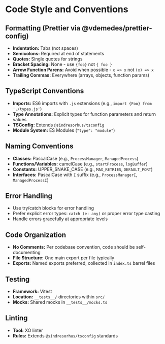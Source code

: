# Code Style and Conventions

## Formatting (Prettier via @vdemedes/prettier-config)
- **Indentation:** Tabs (not spaces)
- **Semicolons:** Required at end of statements
- **Quotes:** Single quotes for strings
- **Bracket Spacing:** None - use `{foo}` not `{ foo }`
- **Arrow Function Parens:** Avoid when possible - `x => x` not `(x) => x`
- **Trailing Commas:** Everywhere (arrays, objects, function params)

## TypeScript Conventions
- **Imports:** ES6 imports with `.js` extensions (e.g., `import {Foo} from './types.js'`)
- **Type Annotations:** Explicit types for function parameters and return values
- **TSConfig:** Extends `@sindresorhus/tsconfig`
- **Module System:** ES Modules (`"type": "module"`)

## Naming Conventions
- **Classes:** PascalCase (e.g., `ProcessManager`, `ManagedProcess`)
- **Functions/Variables:** camelCase (e.g., `startProcess`, `logBuffer`)
- **Constants:** UPPER_SNAKE_CASE (e.g., `MAX_RETRIES`, `DEFAULT_PORT`)
- **Interfaces:** PascalCase with `I` suffix (e.g., `ProcessManagerI`, `ManagedProcessI`)

## Error Handling
- Use try/catch blocks for error handling
- Prefer explicit error types: `catch (e: any)` or proper error type casting
- Handle errors gracefully at appropriate levels

## Code Organization
- **No Comments:** Per codebase convention, code should be self-documenting
- **File Structure:** One main export per file typically
- **Exports:** Named exports preferred, collected in `index.ts` barrel files

## Testing
- **Framework:** Vitest
- **Location:** `__tests__/` directories within `src/`
- **Mocks:** Shared mocks in `__tests__/mocks.ts`

## Linting
- **Tool:** XO linter
- **Rules:** Extends `@sindresorhus/tsconfig` standards